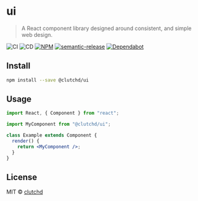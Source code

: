 # ui

> A React component library designed around consistent, and simple web design.

![CI](https://github.com/clutchd/ui/workflows/CI/badge.svg) ![CD](https://github.com/clutchd/ui/workflows/CD/badge.svg) [![NPM](https://img.shields.io/npm/v/@clutchd/ui.svg)](https://www.npmjs.com/package/@clutchd/ui) [![semantic-release](https://img.shields.io/badge/%20%20%F0%9F%93%A6%F0%9F%9A%80-semantic--release-e10079.svg)](https://github.com/semantic-release/semantic-release) [![Dependabot](https://api.dependabot.com/badges/status?host=github&repo=clutchd/ui)](https://dependabot.com/)

## Install

```bash
npm install --save @clutchd/ui
```

## Usage

```jsx
import React, { Component } from "react";

import MyComponent from "@clutchd/ui";

class Example extends Component {
  render() {
    return <MyComponent />;
  }
}
```

## License

MIT © [clutchd](https://github.com/clutchd)
